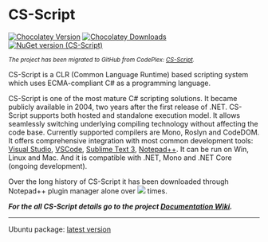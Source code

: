 # CS-Script
<img align="right" src="https://raw.githubusercontent.com/oleg-shilo/cs-script/master/Source/wiki/images/css_logo_codeplex_256x256_2.png" alt="" style="float:right">

[![Chocolatey Version](http://img.shields.io/chocolatey/v/cs-script.svg?style=flat-square)](http://chocolatey.org/packages/cs-script) [![Chocolatey Downloads](http://img.shields.io/chocolatey/dt/cs-script.svg?style=flat-square)](http://chocolatey.org/packages/cs-script) [![NuGet version (CS-Script)](https://img.shields.io/nuget/v/CS-Script.svg?style=flat-square)](https://www.nuget.org/packages/CS-Script/)

<sub>_The project has been migrated to GitHub from CodePlex: [CS-Script](http://csscriptsource.codeplex.com/)._</sub> 

CS-Script is a CLR (Common Language Runtime) based scripting system which uses ECMA-compliant C# as a programming language.

CS-Script is one of the most mature C# scripting solutions. It became publicly available in 2004, two years after the first release of .NET. 
CS-Script supports both hosted and standalone execution model. It allows seamlessly switching underlying compiling technology without affecting the code base. Currently supported compilers are Mono, Roslyn and CodeDOM. It offers comprehensive integration with most common development tools: 
[Visual Studio](https://github.com/oleg-shilo/CS-Script.VSIX), 
[VSCode](https://github.com/oleg-shilo/cs-script.vscode), 
[Sublime Text 3](https://github.com/oleg-shilo/cs-script-sublime), 
[Notepad++](https://github.com/oleg-shilo/cs-script.npp). 
It can be run on Win, Linux and Mac. And it is compatible with .NET, Mono and .NET Core (ongoing development). 

Over the long history of CS-Script it has been downloaded through Notepad++ plugin manager alone over ![](http://www.csscript.net/statistics/css.npp.count.jpeg) times.

_**For the all CS-Script details go to the project [Documentation Wiki](https://github.com/oleg-shilo/cs-script/wiki).**_
<hr/>

Ubuntu package: [latest version](linux\ubuntu\version.txt)
